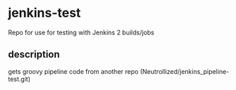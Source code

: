 # jenkins-test
Repo for use for testing with Jenkins 2 builds/jobs

## description
gets groovy pipeline code from another repo (Neutrollized/jenkins_pipeline-test.git)
